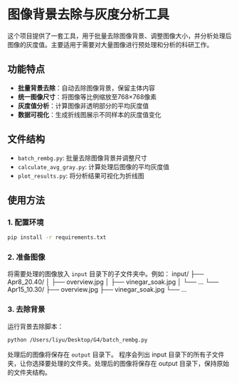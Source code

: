 # 图像背景去除与灰度分析工具

这个项目提供了一套工具，用于批量去除图像背景、调整图像大小，并分析处理后图像的灰度值。主要适用于需要对大量图像进行预处理和分析的科研工作。

## 功能特点

- **批量背景去除**：自动去除图像背景，保留主体内容
- **统一图像尺寸**：将图像等比例缩放至768×768像素
- **灰度值分析**：计算图像非透明部分的平均灰度值
- **数据可视化**：生成折线图展示不同样本的灰度值变化

## 文件结构

- `batch_rembg.py`: 批量去除图像背景并调整尺寸
- `calculate_avg_gray.py`: 计算处理后图像的平均灰度值
- `plot_results.py`: 将分析结果可视化为折线图

## 使用方法

### 1. 配置环境
```bash
pip install -r requirements.txt
```
### 2. 准备图像

将需要处理的图像放入 `input` 目录下的子文件夹中。例如：
input/
├── Apr8_20.40/
│   ├── overview.jpg
│   ├── vinegar_soak.jpg
│   └── ...
└── Apr15_10.30/
    ├── overview.jpg
    ├── vinegar_soak.jpg
    └── ...
### 3. 去除背景

运行背景去除脚本：

```bash
python /Users/liyu/Desktop/G4/batch_rembg.py
```
处理后的图像将保存在 `output` 目录下。
程序会列出 input 目录下的所有子文件夹，让你选择要处理的文件夹。处理后的图像将保存在 output 目录下，保持原始的文件夹结构。
